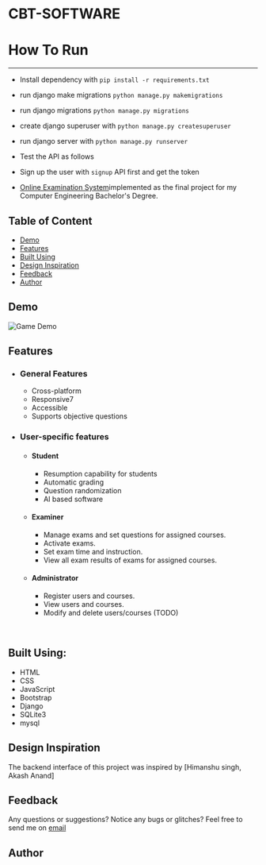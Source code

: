 # CBT-SOFTWARE
# How To Run
------------------------------------------------------------------------
- Install dependency with `pip install -r requirements.txt`
- run django make migrations `python manage.py makemigrations`
- run django migrations `python manage.py migrations`
- create django superuser with `python manage.py createsuperuser`
- run django server with `python manage.py runserver`
- Test the API as follows

- Sign up the user with `signup` API first and get the token
- [Online Examination System](https://www.linkedin.com/in/akashanand6353/)implemented as the final project for my Computer Engineering Bachelor's Degree.

## Table of Content
* [Demo](#demo)
* [Features](#features)
* [Built Using](#built-using)
* [Design Inspiration](#design-inspo)
* [Feedback](#feedback)
* [Author](#author)



## <a name="demo"></a>  Demo
![Game Demo](assets/images/demo.gif)

## <a name="features"></a>  Features
* ### General Features
    - Cross-platform
    - Responsive7
    - Accessible
    - Supports objective questions

        
* ### User-specific features
    * #### Student
        
        - Resumption capability for students
        - Automatic grading
        - Question randomization
        - AI based software         
    * #### Examiner
        
        - Manage exams and set questions for assigned courses.
        - Activate exams.
        - Set exam time and instruction.
        - View all exam results of exams for assigned courses.
        
    * #### Administrator
        
        - Register users and courses.
        - View users and courses.
        - Modify and delete users/courses (TODO)


<br>

## <a name="built-using"></a> Built Using:
- HTML
- CSS
- JavaScript
- Bootstrap
- Django
- SQLite3
- mysql 

## <a name="design-inspo"></a> Design Inspiration
The backend interface of this project was inspired by [Himanshu singh, Akash Anand] 

## <a name="feedback"></a> Feedback
Any questions or suggestions? Notice any bugs or glitches? Feel free to send me on [email](shivamkushwaha9922@gmail.com)
 
## <a name="author"></a> Author 

